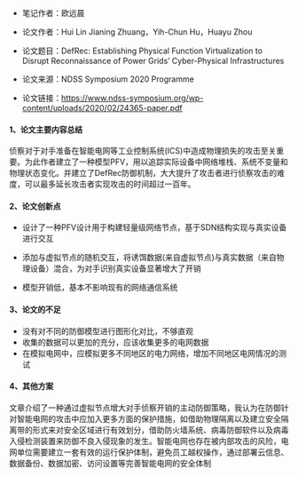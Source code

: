 * 笔记作者：欧远晨

* 论文作者：Hui Lin Jianing Zhuang，Yih-Chun Hu，Huayu Zhou

* 论文题目：DefRec: Establishing Physical Function Virtualization to Disrupt Reconnaissance of Power Grids’ Cyber-Physical Infrastructures
* 论文来源：NDSS Symposium 2020 Programme

* 论文链接：https://www.ndss-symposium.org/wp-content/uploads/2020/02/24365-paper.pdf

#### 1、论文主要内容总结

侦察对于对手准备在智能电网等工业控制系统(ICS)中造成物理损失的攻击至关重要。为此作者建立了一种模型PFV，用以追踪实际设备中网络堆栈、系统不变量和物理状态变化。并建立了DefRec防御机制，大大提升了攻击者进行侦察攻击的难度，可以最多延长攻击者实现攻击的时间超过一百年。



#### 2、论文创新点

* 设计了一种PFV设计用于构建轻量级网络节点，基于SDN结构实现与真实设备进行交互

* 添加与虚拟节点的随机交互，将诱饵数据(来自虚拟节点)与真实数据（来自物理设备）混合，为对手识别真实设备显著增大了开销

* 模型开销低，基本不影响现有的网络通信系统

  

#### 3、论文的不足

* 没有对不同的防御模型进行图形化对比，不够直观
* 收集的数据可以更加的充分，应该收集更多的电网数据
* 在模拟电网中，应模拟更多不同地区的电力网络，增加不同地区电网情况的测试



#### 4、其他方案

文章介绍了一种通过虚拟节点增大对手侦察开销的主动防御策略，我认为在防御针对智能电网的攻击中应加入更多方面的保护措施，如借助物理隔离以及建立安全隔离带的形式来对安全区域进行有效划分，借助防火墙系统、病毒防御软件以及病毒入侵检测装置来防御不良入侵现象的发生。智能电网也存在被内部攻击的风险，电网单位需要建立一套有效的运行保护体制，避免员工越权操作，通过部署云信息、数据备份、数据加密、访问设置等完善智能电网的安全体制
